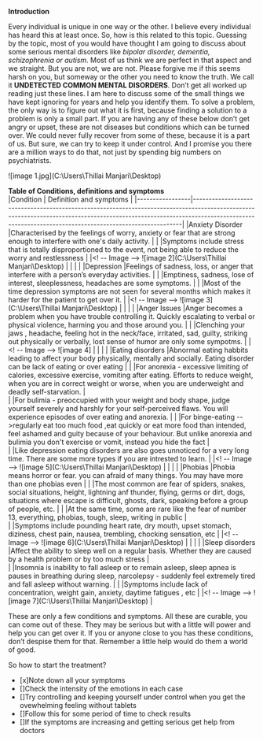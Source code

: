 **Introduction**

Every individual is unique in one way or the other. I believe every individual has heard this at least once.  So, how is this related to this topic. Guessing by the topic, most of you would have thought I am going to discuss about some serious mental disorders like *bipolar disorder, dementia, schizophrenia or autism*. 
Most of us think we are perfect in that aspect and we straight. But you are not, we are not. Please forgive me if this seems harsh on you, but someway or the other you need to know the truth. We call it **UNDETECTED COMMON MENTAL DISORDERS**. Don’t get all worked up reading just these lines. 
I am here to discuss some of the small things we have kept ignoring for years and help you identify them. To solve a problem, the only way is to figure out what it is first, because finding a solution to a problem is only a small part. 
If you are having any of these below don’t get angry or upset, these are not diseases but conditions which can be turned over. We could never fully recover from some of these, because it is a part of us. But sure, we can try to keep it under control. And I promise you there are a million ways to do that, not just by spending big numbers on psychiatrists.

![image 1.jpg](C:\Users\Thillai Manjari\Desktop)

**Table of Conditions, definitions and symptoms**                                                                                                                                                                                                                    
|Condition        | Definition and symptoms                                                                                                                                                                                                                |
|-----------------|--------------------------------------------------------------------------------------------------------------------------------------------------------------------------------------------------------------------------------------|
|Anxiety Disorder |Characterised by the feelings of worry, anxiety or fear that are strong enough to interfere with one's daily activity. 					                                                                                             |
|                 |Symptoms include stress that is totally disproportioned to the event, not being able to reduce the worry and restlessness                                                                                                             |
|<! -- Image -->               ![image 2](C:\Users\Thillai Manjari\Desktop)                                                                                                                                                                              |
|                 |                                                                                                                                                                                                                                      |
|Depression		  |Feelings of sadness, loss, or anger that interfere with a person’s everyday activities.											                                                                                                     |
|                 |Emptiness, sadness, lose of interest, sleeplessness, headaches are some symptoms.	                                                                                                                                                 |
|                 |Most of the time depression symptoms are not seen for several months which makes it harder for the patient to get over it.                                                                                                            |
|<! -- Image -->             ![image 3](C:\Users\Thillai Manjari\Desktop)                                                                                                                                                                                |
|                 |                                                                                                                                                                                                                                      |
|Anger  Issues	  |Anger becomes a problem when you have trouble controlling it. Quickly escalating to verbal or physical violence, harming you and those around you.							                                                         |
|                 |Clenching your jaws , headache, feeling hot in the neck/face, irritated, sad, guilty, striking out physically or verbally, lost sense of humor are only some sympotms.                                                                |
| <! -- Image -->            ![image 4]                                                                                                                                                                                                                  |
|                 |                                                                                                                                                                                                                                      |
|Eating disorders |Abnormal eating habbits leading to affect your body physically, mentally and socially. Eating disorder can be lack of eating or over eating											                                                 |
|                 |For anorexia - excessive limiting of calories, excessive exercise, vomiting after eating. Efforts to reduce weight, when you are in correct weight or worse, when you are underweight and deadly self-starvation. 					 |						
|                 |For bulimia - preoccupied with your weight and body shape, judge yourself severely and harshly for your self-perceived flaws. You will experience episodes of over eating and anorexia. 											     |
|                 |For binge-eating -->regularly eat too much food ,eat quickly or eat more food than intended, feel ashamed and guity because of your behaviour. But unlike anorexia and bulimia you don't exercise or vomit, instead you hide the fact |										
|                 |Like depression eating disorders are also goes unnoticed for a very long time. There are some more types if you are intrested to learn. 											                                                     |
|<! -- Image -->           ![image 5](C:\Users\Thillai Manjari\Desktop)                                                                                                                                                                                  |
|                 |                                                                                                                                                                                                                                      |
|Phobias 		  |Phobia means horror or fear. you can afraid of many things. You may have more than one phobias even											                                                                                         |
|                 |The most common are fear of spiders, snakes, social situations, height, lightning anf thunder, flying, germs or dirt, dogs, situations where escape is difficult, ghosts, dark, speaking before a group of people, etc.               |
|                 |At the same time, some are rare like the fear of number 13, everything, phobias, tough, sleep, writing in public			                                                                                                             |								
|                 |Symptoms include pounding heart rate, dry mouth, upset stomach, diziness, chest pain, nausea, trembling, chocking sensation, etc 											                                                         |
|<! -- Image -->             ![image 6](C:\Users\Thillai Manjari\Desktop)                                                                                                                                                                                |
|                 |                                                                                                                                                                                                                                      |
|Sleep disorders  |Affect the ability to sleep well on a regular basis. Whether they are caused by a health problem or by too much stress		                                                                                                         |									
|                 |Insomnia is inability to fall asleep or to remain asleep, sleep apnea is pauses in breathing during sleep, narcolepsy - suddenly feel extremely tired and fall asleep without warning.											     |
|                 |Symptoms include lack of concentration, weight gain, anxiety, daytime fatigues , etc                                                                                                                                                  |
|<! -- Image -->             ![image 7](C:\Users\Thillai Manjari\Desktop)					                                                                                                                                                             |		


These are only a few conditions and symptoms. All these are curable, you can come out of these. They may be serious but with a little will power and help you can get over it. If you or anyone close to you has these conditions, don’t despise them for that. 
Remember a little help would do them a world of good. 

So how to start the treatment?
* [x]Note down all your symptoms
* []Check the intensity of the emotions in each case
* []Try controlling and keeping yourself under control when you get the ovewhelming feeling without tablets
* []Follow this for some period of time to check results
* []If the symptoms are increasing and getting serious get help from doctors 
